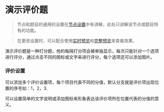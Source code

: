 # 演示评价题

> 节点和题目的通用的设置在[节点设置](../node-setting/concept.md)中有讲解，此处只讲解该节点或题目特有的功能。

> 在更改设置时，可以配合使用[实时预览](../preview/realtime.md)和[完整预览](../preview/full.md)来查看效果。

演示评价题是一种打分题，他的每隔打分项会被单独显示，每次只能针对一个选项进行评分，通过点击不同的图标或文字来进行评分，每个选项还可以添加图片。

### 评价设置

可以添加多个评价设置项，每个项目代表不同的分值，默认分支就是评价项出现位置的序号如：1，2，3.

可以设置简单的文字说明或添加图标来形象表达该评价项所在位置代表的分值的意义。

